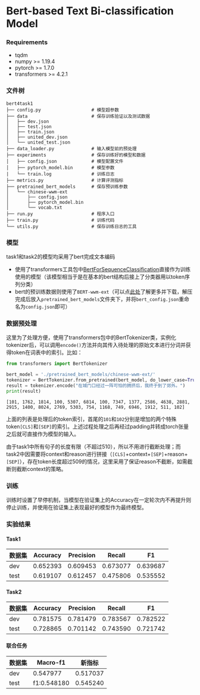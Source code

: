 # Bert-based Text Bi-classification Model

### Requirements

* tqdm
* numpy >= 1.19.4
* pytorch >= 1.7.0
* transformers >= 4.2.1

### 文件树

```
bert4task1
├── config.py					# 模型超参数
├── data						# 保存训练验证以及测试数据
│   ├── dev.json
│   ├── test.json
│   ├── train.json
│   ├── united_dev.json
│   └── united_test.json
├── data_loader.py				# 输入模型前的预处理
├── experiments					# 保存训练好的模型和数据
│   ├── config.json				# 模型配置文件
│   ├── pytorch_model.bin		# 模型参数
|	└── train.log				# 训练日志
├── metrics.py					# 计算评测指标
├── pretrained_bert_models		# 保存预训练参数
│   └── chinese-wwm-ext
│       ├── config.json
│       ├── pytorch_model.bin
│       └── vocab.txt
├── run.py						# 程序入口
├── train.py					# 训练代码
└── utils.py					# 保存训练日志的工具
```

### 模型

task1和task2的模型均采用了bert完成文本编码

* 使用了transformers工具包中[BertForSequenceClassification](https://huggingface.co/transformers/model_doc/bert.html#bertforsequenceclassification)直接作为训练使用的模型（该模型相当于是在基本的bert结构后接上了分类器用以token序列分类）
* bert的预训练数据则使用了`BERT-wwm-ext`（可以点[此处](https://github.com/ymcui/Chinese-BERT-wwm)了解更多并下载，解压完成后放入`pretrained_bert_models`文件夹下，并将`bert_config.json`重命名为`config.json`即可）

### 数据预处理

这里为了处理方便，使用了transformers包中的BertTokenizer类，实例化tokenizer后，可以调用`encode()`方法并向其传入待处理的原始文本进行分词并获得token在词表中的索引。比如：

```python
from transformers import BertTokenizer

bert_model = './pretrained_bert_models/chinese-wwm-ext/'
tokenizer = BertTokenizer.from_pretrained(bert_model, do_lower_case=True)
result = tokenizer.encode("在城门口经过一阵可怕的拥挤后，我终于到了郊外。")
print(result)
```

```
[101, 1762, 1814, 100, 5307, 6814, 100, 7347, 1377, 2586, 4638, 2881, 2915, 1400, 8024, 2769, 5303, 754, 1168, 749, 6946, 1912, 511, 102]
```

上面的列表是处理后的token索引，首尾的`101`和`102`分别是增加的两个特殊token`[CLS]`和`[SEP]`的索引。上述过程处理之后再经过padding并转成torch张量之后就可直接作为模型的输入。

由于task1中所有句子的长度有限（不超过510），所以不用进行截断处理；而task2中因需要将context和reason进行拼接（`[CLS]`+context+`[SEP]`+reason+`[SEP]`），存在token长度超过509的情况，这里采用了保证reason不截断，如需截断则截断context的策略。

### 训练

训练时设置了早停机制，当模型在验证集上的Accuracy在一定轮次内不再提升则停止训练，并使用在验证集上表现最好的模型作为最终模型。

### 实验结果

#### Task1

| 数据集 | Accuracy | Precision | Recall   | F1       |
| ------ | -------- | --------- | -------- | -------- |
| dev    | 0.652393 | 0.609453  | 0.673077 | 0.639687 |
| test   | 0.619107 | 0.612457  | 0.475806 | 0.535552 |

#### Task2

| 数据集 | Accuracy | Precision | Recall   | F1       |
| ------ | -------- | --------- | -------- | -------- |
| dev    | 0.781575 | 0.781479  | 0.783567 | 0.782522 |
| test   | 0.728865 | 0.701142  | 0.743590 | 0.721742 |

#### 联合任务

| 数据集 | Macro-f1    | 新指标   |
| ------ | ----------- | -------- |
| dev    | 0.547977    | 0.517037 |
| test   | f1:0.548180 | 0.545240 |


